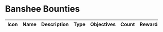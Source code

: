 # Banshee Bounties


Icon | Name | Description | Type | Objectives | Count | Rewards
-----|------|-------------|------|------------|-------|--------
